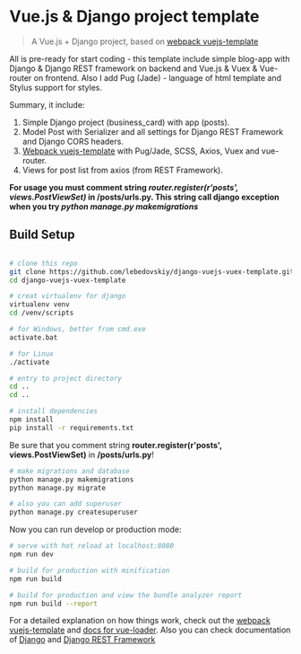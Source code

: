 # Vue.js & Django project template
> A Vue.js + Django project, based on [webpack vuejs-template](https://github.com/vuejs-templates/webpack)

All is pre-ready for start coding - this template include simple blog-app with Django & Django REST framework on backend
and Vue.js & Vuex & Vue-router on frontend. Also I add Pug (Jade) - language of html template and Stylus support for styles.

Summary, it include: 
1. Simple Django project (business_card) with app (posts).
2. Model Post with Serializer and all settings for Django REST Framework and Django CORS headers.
3. [Webpack vuejs-template](https://github.com/vuejs-templates/webpack) with Pug/Jade, SCSS, Axios, Vuex and vue-router.
4. Views for post list from axios (from REST Framework).

**For usage you must comment string ***router.register(r'posts', views.PostViewSet)*** in /posts/urls.py.
This string call django exception when you try ***python manage.py makemigrations***** 

## Build Setup

``` bash

# clone this repo
git clone https://github.com/lebedovskiy/django-vuejs-vuex-template.git
cd django-vuejs-vuex-template

# creat virtualenv for django
virtualenv venv
cd /venv/scripts

# for Windows, better from cmd.exe
activate.bat

# for Linux
./activate

# entry to project directory
cd ..
cd ..

# install dependencies
npm install
pip install -r requirements.txt

```

Be sure that you comment string **router.register(r'posts', views.PostViewSet)** in **/posts/urls.py**!

``` bash
# make migrations and database
python manage.py makemigrations
python manage.py migrate

# also you can add superuser
python manage.py createsuperuser
```

Now you can run develop or production mode: 

``` bash
# serve with hot reload at localhost:8080
npm run dev

# build for production with minification
npm run build

# build for production and view the bundle analyzer report
npm run build --report
```

For a detailed explanation on how things work, check out the [webpack vuejs-template](http://vuejs-templates.github.io/webpack/) and [docs for vue-loader](http://vuejs.github.io/vue-loader).
Also you can check documentation of [Django](https://docs.djangoproject.com/en/2.0/) and [Django REST Framework](https://www.django-rest-framework.org/#quickstart)
